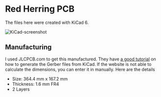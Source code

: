 # Red Herring PCB
The files here were created with KiCad 6.

![KiCad-screenshot](https://user-images.githubusercontent.com/684408/201486221-04daa8d8-2362-42e3-9498-ff6c29730df4.png)

## Manufacturing
I used JLCPCB.com to get this manufactured.  They have [a good tutorial](https://support.jlcpcb.com/article/149-how-to-generate-gerber-and-drill-files-in-kicad) on how to generate the Gerber files from KiCad. If the website is not able to calculate the dimensions, you can enter it in manually.  Here are the details

- Size: 364.4 mm x 167.2 mm
- Thickness: 1.6 mm FR4
- 2 Layers
